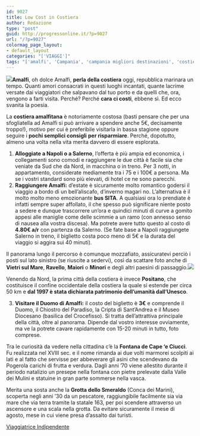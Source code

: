 ```yaml
---
id: 9027
title: Low Cost in Costiera
author: Redazione
type: "post"
guid: http://progressonline.it/?p=9027
url: "/?p=9027"
colormag_page_layout:
- default_layout
categories: "['VIAGGI']"
tags: "['amalfi', 'Campania', 'campania migliori destinazioni', 'costiera amalfitana', 'costiera amalfitana cosa vedere', 'estate costiera amalfitana', 'turismo', 'vacanze', 'vacanze costiera amalfitana', 'Viaggi']"
---
```


**![](https://progressonline.it/wp-content/uploads/2018/06/26758035_197197940859164_4374395994323910666_o-300x300.jpg)Amalfi**, oh dolce Amalfi, **perla della costiera** oggi, repubblica marinara un tempo. Quanti amori consacrati in questi luoghi incantati, quante lacrime versate dai viaggiatori che salpavano dal tuo porto e da quelli che, ora, vengono a farti visita. Perché? Perché **cara ci costi**, ebbene sì. Ed ecco svanita la poesia.

La **costiera amalfitana** è notoriamente costosa (basti pensare che per una sfogliatella ad Amalfi si può arrivare a spendere anche 5€, decisamente troppo!), motivo per cui è preferibile visitarla in bassa stagione oppure seguire i **pochi semplici consigli** **per risparmiare**. Perché, dopotutto, almeno una volta nella vita merita davvero di essere esplorata.

1. **Alloggiate a Napoli o a Salerno**, l’offerta è più ampia ed economica, i collegamenti sono comodi e raggiungere le due città è facile sia che veniate da Sud che da Nord, in macchina o in treno. Per 3 notti, in appartamento, considerate mediamente tra i 75 e i 100€ a persona. Ma se i vostri standard sono più elevati, di hotel ce ne sono parecchi.
2. **Raggiungere Amalfi:** d’estate è sicuramente molto romantico godersi il viaggio a bordo di un bell’aliscafo, d’inverno magari no. L’alternativa è il molto molto meno emozionante **bus SITA**. A qualsiasi ora lo prendiate è infatti sempre super affollato, il che spesso può significare niente posto a sedere e dunque trascorrere un’ora e quindici minuti di curve a gomito appesi alle maniglie come delle scimmie a un ramo (con annesso senso di nausea alla vostra discesa). Ma potrete avere tutto questo al costo di **4.80€ a/r** con partenza da Salerno. (Se fate base a Napoli raggiungete Salerno in treno, il biglietto costa poco meno di 5€ e la durata del viaggio si aggira sui 40 minuti).

Il panorama lungo il percorso è comunque mozzafiato, assicuratevi perciò i posti sul lato sinistro (se riuscite a sedervi), così da scattare foto anche di **Vietri sul Mare**, **Ravello**, **Maiori** o **Minori** e degli altri paesini di passaggio.![](https://progressonline.it/wp-content/uploads/2018/06/positano-2044032_960_720-300x200.jpg)

Venendo da Nord, la prima città della costiera è invece **Positano**, che costituisce il confine occidentale della costiera la quale si estende per circa 50 km e **dal 1997 è stata dichiarata patrimonio dell’umanità dall’Unesco**.

3. **Visitare il Duomo di Amalfi:** il costo del biglietto è **3€** e comprende il Duomo, il Chiostro del Paradiso, la Cripta di Sant’Andrea e il Museo Diocesano (basilica del Crocefisso). Si tratta dell’attrattiva principale della città, oltre al panorama. Dipende dal vostro interesse ovviamente, ma ve la potrete cavare rapidamente con 15-20 minuti in tutto, foto comprese.

Tra le curiosità da vedere nella cittadina c’è la **Fontana de Cape ‘e Ciucci**. Fu realizzata nel XVIII sec. e il nome rimanda ai due volti marmorei scolpiti ai lati e al fatto che servisse per abbeverare gli asini che scendevano da Pogerola carichi di frutta e verdura. Dagli anni ’70 viene allestito durante il periodo natalizio un presepe nella fontana con pietre prelevate dalla Valle dei Mulini e statuine in gran parte sommerse nella vasca.

Merita una sosta anche la **Grotta dello Smeraldo** (Conca dei Marini), scoperta negli anni ’30 da un pescatore, raggiungibile facilmente sia via mare che via terra tramite la statale 163, per poi scendere attraverso un ascensore e una scala nella grotta. Da evitare sicuramente il mese di agosto, mese in cui viene presa d’assalto dai turisti.

[Viaggiatrice Indipendente](https://viaggiatriceindipendente.wordpress.com/)